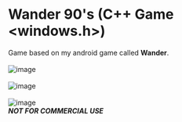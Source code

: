 # Wander 90's (C++ Game <windows.h>)
Game based on my android game called **Wander**.
<br>
<br>
![image](https://user-images.githubusercontent.com/79815768/118388127-11150e00-b655-11eb-87f3-95b6ce4a3705.png)
<br>
<br>
![image](https://user-images.githubusercontent.com/79815768/118388064-c85d5500-b654-11eb-9bd8-db667b5ee406.png)
<br>
<br>
![image](https://user-images.githubusercontent.com/79815768/118388053-b5e31b80-b654-11eb-8b30-b99f39cac1b0.png)
<br>
***NOT FOR COMMERCIAL USE***
